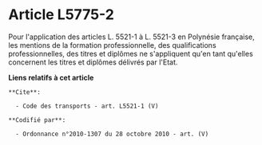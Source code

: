 # Article L5775-2

Pour l'application des articles L. 5521-1 à L. 5521-3 en Polynésie française, les mentions de la formation professionnelle,
des qualifications professionnelles, des titres et diplômes ne s'appliquent qu'en tant qu'elles concernent les titres et
diplômes délivrés par l'Etat.

**Liens relatifs à cet article**

	**Cite**:

	  - Code des transports - art. L5521-1 (V)

	**Codifié par**:

	  - Ordonnance n°2010-1307 du 28 octobre 2010 - art. (V)
